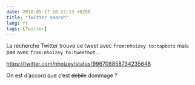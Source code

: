 ```yaml
---
date: 2018-05-17 10:22:13 +0200
title: "Twitter search"
lang: fr
tags: [Twitter]
---
```


La recherche Twitter trouve ce tweet avec `from:nhoizey to:tapbots` mais pas avec `from:nhoizey to:tweetbot`…

https://twitter.com/nhoizey/status/996708858734235648

On est d’accord que c’est <del>débile</del> dommage ?

